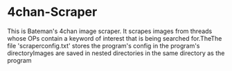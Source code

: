 # 4chan-Scraper
<p>This is Bateman's 4chan image scraper. It scrapes images from threads whose OPs contain a keyword of interest that is being searched for.TheThe file 'scraperconfig.txt' stores the program's config in the program's directoryImages are saved in nested directories in the same directory as the program</p>
